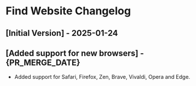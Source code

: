 # Find Website Changelog

## [Initial Version] - 2025-01-24

## [Added support for new browsers] - {PR_MERGE_DATE}

- Added support for Safari, Firefox, Zen, Brave, Vivaldi, Opera and Edge.
